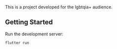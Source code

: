 This is a project developed for the lgbtqia+ audience.

## Getting Started

Run the development server:

```bash
flutter run
```

